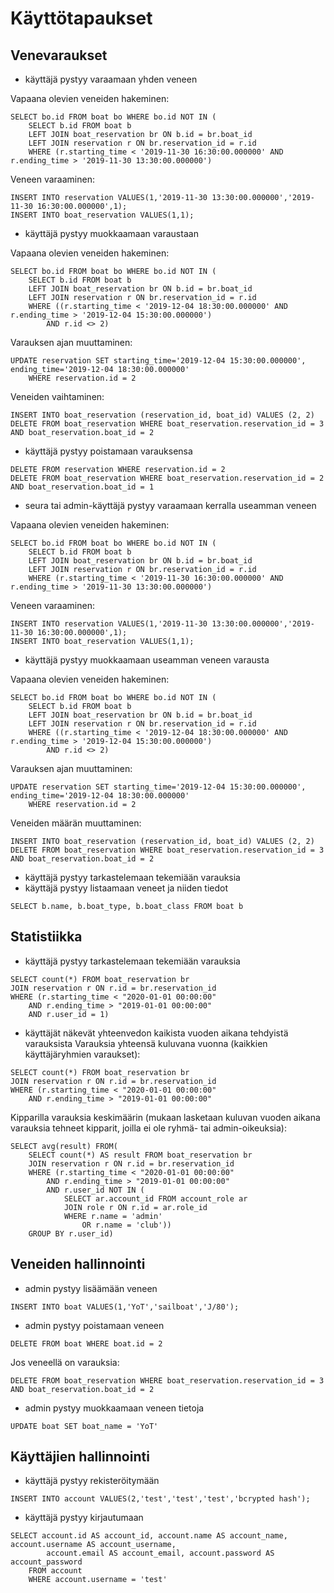 # Käyttötapaukset

## Venevaraukset
- käyttäjä pystyy varaamaan yhden veneen

Vapaana olevien veneiden hakeminen:
```
SELECT bo.id FROM boat bo WHERE bo.id NOT IN (
    SELECT b.id FROM boat b
    LEFT JOIN boat_reservation br ON b.id = br.boat_id
    LEFT JOIN reservation r ON br.reservation_id = r.id
    WHERE (r.starting_time < '2019-11-30 16:30:00.000000' AND r.ending_time > '2019-11-30 13:30:00.000000')
```
Veneen varaaminen:
```
INSERT INTO reservation VALUES(1,'2019-11-30 13:30:00.000000','2019-11-30 16:30:00.000000',1);
INSERT INTO boat_reservation VALUES(1,1);
```
- käyttäjä pystyy muokkaamaan varaustaan

Vapaana olevien veneiden hakeminen:
```
SELECT bo.id FROM boat bo WHERE bo.id NOT IN (
    SELECT b.id FROM boat b
    LEFT JOIN boat_reservation br ON b.id = br.boat_id
    LEFT JOIN reservation r ON br.reservation_id = r.id
    WHERE ((r.starting_time < '2019-12-04 18:30:00.000000' AND r.ending_time > '2019-12-04 15:30:00.000000')
        AND r.id <> 2)
```
Varauksen ajan muuttaminen:
```
UPDATE reservation SET starting_time='2019-12-04 15:30:00.000000', ending_time='2019-12-04 18:30:00.000000'
    WHERE reservation.id = 2
```
Veneiden vaihtaminen:
```
INSERT INTO boat_reservation (reservation_id, boat_id) VALUES (2, 2)
DELETE FROM boat_reservation WHERE boat_reservation.reservation_id = 3 AND boat_reservation.boat_id = 2
```
- käyttäjä pystyy poistamaan varauksensa
```
DELETE FROM reservation WHERE reservation.id = 2
DELETE FROM boat_reservation WHERE boat_reservation.reservation_id = 2 AND boat_reservation.boat_id = 1
```
- seura tai admin-käyttäjä pystyy varaamaan kerralla useamman veneen

Vapaana olevien veneiden hakeminen:
```
SELECT bo.id FROM boat bo WHERE bo.id NOT IN (
    SELECT b.id FROM boat b
    LEFT JOIN boat_reservation br ON b.id = br.boat_id
    LEFT JOIN reservation r ON br.reservation_id = r.id
    WHERE (r.starting_time < '2019-11-30 16:30:00.000000' AND r.ending_time > '2019-11-30 13:30:00.000000')
```
Veneen varaaminen:
```
INSERT INTO reservation VALUES(1,'2019-11-30 13:30:00.000000','2019-11-30 16:30:00.000000',1);
INSERT INTO boat_reservation VALUES(1,1);
```
- käyttäjä pystyy muokkaamaan useamman veneen varausta

Vapaana olevien veneiden hakeminen:
```
SELECT bo.id FROM boat bo WHERE bo.id NOT IN (
    SELECT b.id FROM boat b
    LEFT JOIN boat_reservation br ON b.id = br.boat_id
    LEFT JOIN reservation r ON br.reservation_id = r.id
    WHERE ((r.starting_time < '2019-12-04 18:30:00.000000' AND r.ending_time > '2019-12-04 15:30:00.000000')
        AND r.id <> 2)
```
Varauksen ajan muuttaminen:
```
UPDATE reservation SET starting_time='2019-12-04 15:30:00.000000', ending_time='2019-12-04 18:30:00.000000'
    WHERE reservation.id = 2
```
Veneiden määrän muuttaminen:
```
INSERT INTO boat_reservation (reservation_id, boat_id) VALUES (2, 2)
DELETE FROM boat_reservation WHERE boat_reservation.reservation_id = 3 AND boat_reservation.boat_id = 2
```
- käyttäjä pystyy tarkastelemaan tekemiään varauksia
- käyttäjä pystyy listaamaan veneet ja niiden tiedot
```
SELECT b.name, b.boat_type, b.boat_class FROM boat b
```

## Statistiikka
- käyttäjä pystyy tarkastelemaan tekemiään varauksia
```
SELECT count(*) FROM boat_reservation br
JOIN reservation r ON r.id = br.reservation_id
WHERE (r.starting_time < "2020-01-01 00:00:00"
    AND r.ending_time > "2019-01-01 00:00:00"
    AND r.user_id = 1)
```
- käyttäjät näkevät yhteenvedon kaikista vuoden aikana tehdyistä varauksista
Varauksia yhteensä kuluvana vuonna (kaikkien käyttäjäryhmien varaukset):
```
SELECT count(*) FROM boat_reservation br
JOIN reservation r ON r.id = br.reservation_id
WHERE (r.starting_time < "2020-01-01 00:00:00"
    AND r.ending_time > "2019-01-01 00:00:00"
```
Kipparilla varauksia keskimäärin (mukaan lasketaan kuluvan vuoden aikana varauksia tehneet kipparit, joilla ei ole ryhmä- tai admin-oikeuksia):
```
SELECT avg(result) FROM(
    SELECT count(*) AS result FROM boat_reservation br
    JOIN reservation r ON r.id = br.reservation_id
    WHERE (r.starting_time < "2020-01-01 00:00:00"
        AND r.ending_time > "2019-01-01 00:00:00"
        AND r.user_id NOT IN (
            SELECT ar.account_id FROM account_role ar
            JOIN role r ON r.id = ar.role_id
            WHERE r.name = 'admin'
                OR r.name = 'club'))
    GROUP BY r.user_id)
```
## Veneiden hallinnointi
- admin pystyy lisäämään veneen
```
INSERT INTO boat VALUES(1,'YoT','sailboat','J/80');
```
- admin pystyy poistamaan veneen
```
DELETE FROM boat WHERE boat.id = 2
```
Jos veneellä on varauksia:
```
DELETE FROM boat_reservation WHERE boat_reservation.reservation_id = 3 AND boat_reservation.boat_id = 2
```
- admin pystyy muokkaamaan veneen tietoja
```
UPDATE boat SET boat_name = 'YoT'
```

## Käyttäjien hallinnointi
- käyttäjä pystyy rekisteröitymään
```
INSERT INTO account VALUES(2,'test','test','test','bcrypted hash');
```
- käyttäjä pystyy kirjautumaan
```
SELECT account.id AS account_id, account.name AS account_name, account.username AS account_username, 
        account.email AS account_email, account.password AS account_password
    FROM account
    WHERE account.username = 'test'
```
